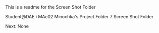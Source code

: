 This is a readme for the Screen Shot Folder 

Student@DAE i MAc02 Minochka's Project Folder 7 Screen Shot Folder 

Next: None 

